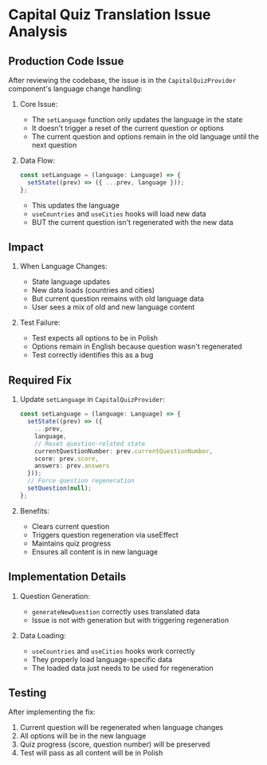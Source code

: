 # Capital Quiz Translation Issue Analysis

## Production Code Issue
After reviewing the codebase, the issue is in the `CapitalQuizProvider` component's language change handling:

1. Core Issue:
   - The `setLanguage` function only updates the language in the state
   - It doesn't trigger a reset of the current question or options
   - The current question and options remain in the old language until the next question

2. Data Flow:
   ```typescript
   const setLanguage = (language: Language) => {
     setState((prev) => ({ ...prev, language }));
   };
   ```
   - This updates the language
   - `useCountries` and `useCities` hooks will load new data
   - BUT the current question isn't regenerated with the new data

## Impact
1. When Language Changes:
   - State language updates
   - New data loads (countries and cities)
   - But current question remains with old language data
   - User sees a mix of old and new language content

2. Test Failure:
   - Test expects all options to be in Polish
   - Options remain in English because question wasn't regenerated
   - Test correctly identifies this as a bug

## Required Fix
1. Update `setLanguage` in `CapitalQuizProvider`:
   ```typescript
   const setLanguage = (language: Language) => {
     setState((prev) => ({ 
       ...prev, 
       language,
       // Reset question-related state
       currentQuestionNumber: prev.currentQuestionNumber,
       score: prev.score,
       answers: prev.answers
     }));
     // Force question regeneration
     setQuestion(null);
   };
   ```

2. Benefits:
   - Clears current question
   - Triggers question regeneration via useEffect
   - Maintains quiz progress
   - Ensures all content is in new language

## Implementation Details
1. Question Generation:
   - `generateNewQuestion` correctly uses translated data
   - Issue is not with generation but with triggering regeneration

2. Data Loading:
   - `useCountries` and `useCities` hooks work correctly
   - They properly load language-specific data
   - The loaded data just needs to be used for regeneration

## Testing
After implementing the fix:
1. Current question will be regenerated when language changes
2. All options will be in the new language
3. Quiz progress (score, question number) will be preserved
4. Test will pass as all content will be in Polish 